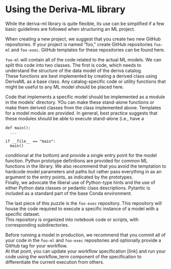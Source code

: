# Using the Deriva-ML library

While the deriva-ml library is quite flexible, its use can be simplified if a few basic guidelines are followed when structuring an ML project.

When creating a new project, we suggest that you create two new GitHub repositories.  If your project is named "foo," create GitHub repositories `foo-ml` and `foo-exec`.  GitHub templates for these repositories can be found here.

`foo-ml` will contain all of the code related to the actual ML models. We can split this code into two classes.  The first is code, which needs to understand the structure of the data model of the deriva catalog.  
These functions are best implemented by creating a derived class using DerivaML as a base class.  Any catalog-specific code or utility functions that might be useful to any ML model should be placed here.

Code that implements a specific model should be implemented as a module in the models' directory. YOu can make these stand-alone functions or make them derived classes from the class implemented above.  Templates for a model module are provided. 
In general, best practice suggests that these modules should be able to execute stand-alone (i.e., have a 
```
def main():
  ...

if __file__ == "main":
  main()
``` 

conditional at the bottom) and provide a single entry point for the model function.  Python prototype definitions are provided 
for common ML functions in the library. We also recommend that you avoid the temptation to hardcode model parameters and paths but rather pass everything in as an argument to the entry points, as indicated by the prototypes.  
Finally, we advocate the liberal use of Python-type hints and the use of either Python data classes or pedantic class descriptions.  Pytantic is included as a standard part of the base Conda environment.

The last piece of this puzzle is the `foo-exec` repository. This repository will house the code required to execute a specific instance of a model with a specific dataset.  
This repository is organized into notebook code or scripts, with corresponding subdirectories.

Before running a model in production, we recommend that you commit all of your code in the `foo-ml` and `foo-exec` repositories and optionally provide a GitHub tag for your workflow.  
At that point, you can update your workflow specification [link] and run your code using the workflow_term component of the specification to differentiate the current execution from others.
